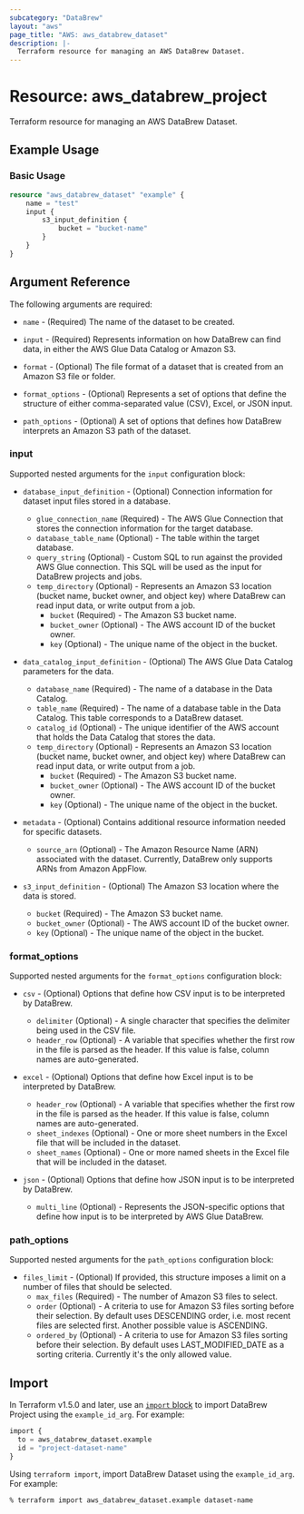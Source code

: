 ```yaml
---
subcategory: "DataBrew"
layout: "aws"
page_title: "AWS: aws_databrew_dataset"
description: |-
  Terraform resource for managing an AWS DataBrew Dataset.
---
```


# Resource: aws_databrew_project

Terraform resource for managing an AWS DataBrew Dataset.

## Example Usage

### Basic Usage

```terraform
resource "aws_databrew_dataset" "example" {
    name = "test"
    input {
        s3_input_definition {
            bucket = "bucket-name"
        }
    }
}
```

## Argument Reference

The following arguments are required:

* `name` - (Required) The name of the dataset to be created.

* `input` - (Required) Represents information on how DataBrew can find data, in either the AWS Glue Data Catalog or Amazon S3.

* `format` - (Optional) The file format of a dataset that is created from an Amazon S3 file or folder.

* `format_options` - (Optional) Represents a set of options that define the structure of either comma-separated value (CSV), Excel, or JSON input.

* `path_options` - (Optional) A set of options that defines how DataBrew interprets an Amazon S3 path of the dataset.

### input

Supported nested arguments for the `input` configuration block:

* `database_input_definition` - (Optional) Connection information for dataset input files stored in a database.
    * `glue_connection_name` (Required) - The AWS Glue Connection that stores the connection information for the target database.
    * `database_table_name` (Optional) - The table within the target database.
    * `query_string` (Optional) - Custom SQL to run against the provided AWS Glue connection. This SQL will be used as the input for DataBrew projects and jobs.
    * `temp_directory` (Optional) - Represents an Amazon S3 location (bucket name, bucket owner, and object key) where DataBrew can read input data, or write output from a job.
        * `bucket` (Required) - The Amazon S3 bucket name.
        * `bucket_owner` (Optional) - The AWS account ID of the bucket owner.
        * `key` (Optional) - The unique name of the object in the bucket.

* `data_catalog_input_definition` - (Optional) The AWS Glue Data Catalog parameters for the data.
    * `database_name` (Required) - The name of a database in the Data Catalog.
    * `table_name` (Required) - The name of a database table in the Data Catalog. This table corresponds to a DataBrew dataset.
    * `catalog_id` (Optional) - The unique identifier of the AWS account that holds the Data Catalog that stores the data.
    * `temp_directory` (Optional) - Represents an Amazon S3 location (bucket name, bucket owner, and object key) where DataBrew can read input data, or write output from a job.
        * `bucket` (Required) - The Amazon S3 bucket name.
        * `bucket_owner` (Optional) - The AWS account ID of the bucket owner.
        * `key` (Optional) - The unique name of the object in the bucket.

* `metadata` - (Optional) Contains additional resource information needed for specific datasets.
    * `source_arn` (Optional) - The Amazon Resource Name (ARN) associated with the dataset. Currently, DataBrew only supports ARNs from Amazon AppFlow.

* `s3_input_definition` - (Optional) The Amazon S3 location where the data is stored.
    * `bucket` (Required) - The Amazon S3 bucket name.
    * `bucket_owner` (Optional) - The AWS account ID of the bucket owner.
    * `key` (Optional) - The unique name of the object in the bucket.

### format_options

Supported nested arguments for the `format_options` configuration block:

* `csv` - (Optional) Options that define how CSV input is to be interpreted by DataBrew.
    * `delimiter` (Optional) - A single character that specifies the delimiter being used in the CSV file.
    * `header_row` (Optional) - A variable that specifies whether the first row in the file is parsed as the header. If this value is false, column names are auto-generated.

* `excel` - (Optional) Options that define how Excel input is to be interpreted by DataBrew.
    * `header_row` (Optional) - A variable that specifies whether the first row in the file is parsed as the header. If this value is false, column names are auto-generated.
    * `sheet_indexes` (Optional) - One or more sheet numbers in the Excel file that will be included in the dataset.
    * `sheet_names` (Optional) - One or more named sheets in the Excel file that will be included in the dataset.

* `json` - (Optional) Options that define how JSON input is to be interpreted by DataBrew.
    * `multi_line` (Optional) - Represents the JSON-specific options that define how input is to be interpreted by AWS Glue DataBrew.

### path_options

Supported nested arguments for the `path_options` configuration block:

* `files_limit` - (Optional) If provided, this structure imposes a limit on a number of files that should be selected.
    * `max_files` (Required) - The number of Amazon S3 files to select.
    * `order` (Optional) - A criteria to use for Amazon S3 files sorting before their selection. By default uses DESCENDING order, i.e. most recent files are selected first. Another possible value is ASCENDING.
    * `ordered_by` (Optional) - A criteria to use for Amazon S3 files sorting before their selection. By default uses LAST_MODIFIED_DATE as a sorting criteria. Currently it's the only allowed value.

## Import

In Terraform v1.5.0 and later, use an [`import` block](https://developer.hashicorp.com/terraform/language/import) to import DataBrew Project using the `example_id_arg`. For example:

```terraform
import {
  to = aws_databrew_dataset.example
  id = "project-dataset-name"
}
```

Using `terraform import`, import DataBrew Dataset using the `example_id_arg`. For example:

```console
% terraform import aws_databrew_dataset.example dataset-name
```
